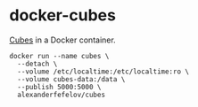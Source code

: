# docker-cubes

[Cubes](https://github.com/DataBrewery/cubes) in a Docker container.

    docker run --name cubes \
      --detach \
      --volume /etc/localtime:/etc/localtime:ro \
      --volume cubes-data:/data \
      --publish 5000:5000 \
      alexanderfefelov/cubes
